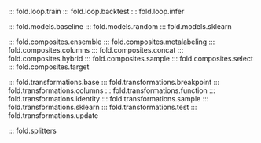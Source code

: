 ::: fold.loop.train
::: fold.loop.backtest
::: fold.loop.infer

::: fold.models.baseline
::: fold.models.random
::: fold.models.sklearn

::: fold.composites.ensemble
::: fold.composites.metalabeling
::: fold.composites.columns
::: fold.composites.concat
::: fold.composites.hybrid
::: fold.composites.sample
::: fold.composites.select
::: fold.composites.target

::: fold.transformations.base
::: fold.transformations.breakpoint
::: fold.transformations.columns
::: fold.transformations.function
::: fold.transformations.identity
::: fold.transformations.sample
::: fold.transformations.sklearn
::: fold.transformations.test
::: fold.transformations.update

::: fold.splitters